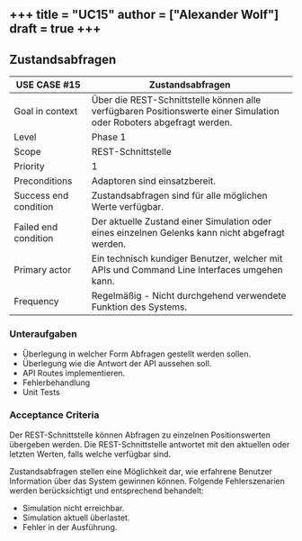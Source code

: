 +++
title = "UC15"
author = ["Alexander Wolf"]
draft = true
+++
---

## Zustandsabfragen

| USE CASE **#15**       |Zustandsabfragen|
|-----------------------|---------------------------------------------------------------------|
| Goal in context       | Über die REST-Schnittstelle können alle verfügbaren Positionswerte einer Simulation oder Roboters abgefragt werden. |
| Level                 | Phase 1 |
| Scope                 | REST-Schnittstelle |
| Priority              | 1 |
| Preconditions         | Adaptoren sind einsatzbereit.                      |
| Success end condition | Zustandsabfragen sind für alle möglichen Werte verfügbar. |
| Failed end condition  | Der aktuelle Zustand einer Simulation oder eines einzelnen Gelenks kann nicht abgefragt werden. |
| Primary actor         | Ein technisch kundiger Benutzer, welcher mit APIs und Command Line Interfaces umgehen kann. |
| Frequency             | Regelmäßig - Nicht durchgehend verwendete Funktion des Systems.                  |


### Unteraufgaben
- Überlegung in welcher Form Abfragen gestellt werden sollen.
- Überlegung wie die Antwort der API aussehen soll.
- API Routes implementieren.
- Fehlerbehandlung
- Unit Tests

### Acceptance Criteria
Der REST-Schnittstelle können Abfragen zu einzelnen Positionswerten übergeben werden. Die REST-Schnittstelle antwortet mit den aktuellen oder letzten Werten, falls welche verfügbar sind.

Zustandsabfragen stellen eine Möglichkeit dar, wie erfahrene Benutzer Information über das System gewinnen können.
Folgende Fehlerszenarien werden berücksichtigt und entsprechend behandelt:
- Simulation nicht erreichbar.
- Simulation aktuell überlastet.
- Fehler in der Ausführung.
